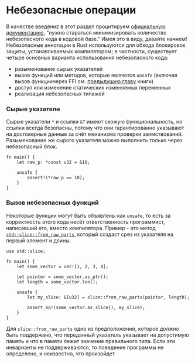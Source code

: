 # Небезопасные операции

В качестве введениz в этот раздел процитируем [официальную документацию](https://doc.rust-lang.org/book/ch19-01-unsafe-rust.html),
"нужно стараться минимизировать количество небезопасного кода в кодовой базе." Имея это в виду, давайте начнем! Небезопасные аннотации в Rust используются для обхода блокировок
защиты, устанавливаемых компилятором; в частности, существует четыре основных варианта использования небезопасного кода:

- разыменование сырых указателей
- вызов функций или методов, которые являются `unsafe` (включая вызов функциичерез FFI см. [предыдущую главу](std_misc/ffi.md) книги)
- доступ или изменение статических изменяемых переменных
- реализация небезопасных типажей

### Сырые указатели

Сырые указатели `*` и ссылки `&T` имеют схожую функциональность, но ссылки
всегда безопасны, потому что они гарантированно указывают на достоверные данные за счёт механизма проверки заимствований. Разыменование же сырого указателя можно выполнить только через небезопасный блок.

```rust,editable
fn main() {
    let raw_p: *const u32 = &10;

    unsafe {
        assert!(*raw_p == 10);
    }
}
```

### Вызов небезопасных функций

Некоторые функции могут быть объявлены как `unsafe`, то есть за корректность этого кода несёт ответственность программист, написавший его, вместо компилятора. Пример -
это метод [`std::slice::from_raw_parts`](https://doc.rust-lang.org/std/slice/fn.from_raw_parts.html), который создаст срез из указателя на первый элемент и длины.

```rust,editable
use std::slice;

fn main() {
    let some_vector = vec![1, 2, 3, 4];

    let pointer = some_vector.as_ptr();
    let length = some_vector.len();

    unsafe {
        let my_slice: &[u32] = slice::from_raw_parts(pointer, length);

        assert_eq!(some_vector.as_slice(), my_slice);
    }
}
```

Для `slice::from_raw_parts` одно из предположений, которое *должно* быть поддержано,
что переданный указатель указывает на допустимую память и что в памяти лежит значение правильного типа. Если эти инварианты не поддерживаются, то поведение программы не определено, и неизвестно, что произойдет.
